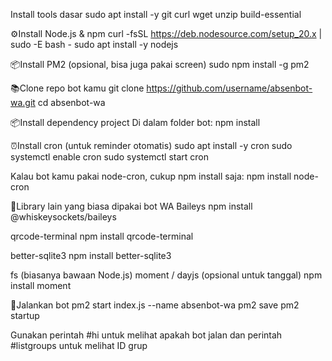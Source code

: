 Install tools dasar
sudo apt install -y git curl wget unzip build-essential

⚙️Install Node.js & npm
curl -fsSL https://deb.nodesource.com/setup_20.x | sudo -E bash -
sudo apt install -y nodejs

📦Install PM2 (opsional, bisa juga pakai screen)
sudo npm install -g pm2

📚Clone repo bot kamu
git clone https://github.com/username/absenbot-wa.git
cd absenbot-wa

📦Install dependency project
Di dalam folder bot:
npm install

⏰Install cron (untuk reminder otomatis)
sudo apt install -y cron
sudo systemctl enable cron
sudo systemctl start cron

Kalau bot kamu pakai node-cron, cukup npm install saja:
npm install node-cron

📱Library lain yang biasa dipakai bot WA
Baileys
npm install @whiskeysockets/baileys

qrcode-terminal
npm install qrcode-terminal

better-sqlite3
npm install better-sqlite3


fs (biasanya bawaan Node.js)
moment / dayjs (opsional untuk tanggal)
npm install moment

🚀Jalankan bot
pm2 start index.js --name absenbot-wa
pm2 save
pm2 startup

Gunakan perintah #hi untuk melihat apakah bot jalan dan perintah #listgroups untuk melihat ID grup
